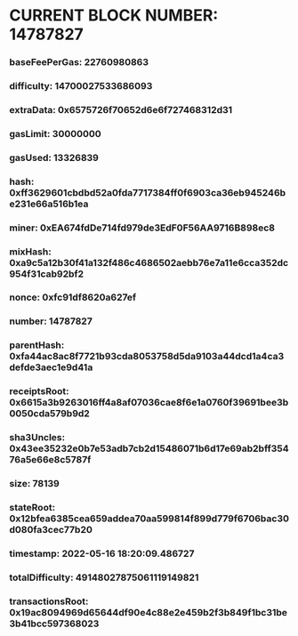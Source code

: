 # CURRENT BLOCK NUMBER: 14787827

### baseFeePerGas: 22760980863
### difficulty: 14700027533686093
### extraData: 0x6575726f70652d6e6f727468312d31
### gasLimit: 30000000
### gasUsed: 13326839
### hash: 0xff3629601cbdbd52a0fda7717384ff0f6903ca36eb945246be231e66a516b1ea
### miner: 0xEA674fdDe714fd979de3EdF0F56AA9716B898ec8
### mixHash: 0xa9c5a12b30f41a132f486c4686502aebb76e7a11e6cca352dc954f31cab92bf2
### nonce: 0xfc91df8620a627ef
### number: 14787827
### parentHash: 0xfa44ac8ac8f7721b93cda8053758d5da9103a44dcd1a4ca3defde3aec1e9d41a
### receiptsRoot: 0x6615a3b9263016ff4a8af07036cae8f6e1a0760f39691bee3b0050cda579b9d2
### sha3Uncles: 0x43ee35232e0b7e53adb7cb2d15486071b6d17e69ab2bff35476a5e66e8c5787f
### size: 78139
### stateRoot: 0x12bfea6385cea659addea70aa599814f899d779f6706bac30d080fa3cec77b20
### timestamp: 2022-05-16 18:20:09.486727
### totalDifficulty: 49148027875061119149821
### transactionsRoot: 0x19ac8094969d65644df90e4c88e2e459b2f3b849f1bc31be3b41bcc597368023
